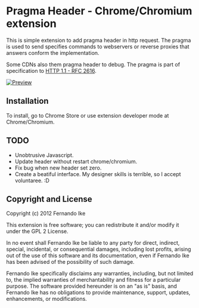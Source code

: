 Pragma Header - Chrome/Chromium extension
=========================================

   This is simple extension to add pragma header in http request.  The pragma is used to send specifies commands to webservers or reverse proxies that answers conform the implementation.

   Some CDNs also them pragma header to debug. The pragma is part of specification to [HTTP 1.1 - RFC 2616](http://www.w3.org/Protocols/rfc2616/rfc2616-sec14.html).


[![Preview][preview]][pragma]

[preview]: https://github.com/fike/Pragma_header/raw/master/images/screenshot.png
[pragma]: https://github.com/fike/Pragma_header


Installation
------------

   To install, go to Chrome Store or use extension developer mode at Chrome/Chromium.

TODO
----

* Unobtrusive Javascript.
* Update header without restart chrome/chromium.
* Fix bug when new header set zero.
* Create a beatiful interface. My designer skills is terrible, so I accept voluntaree. :D


Copyright and License
---------------------

   Copyright (c) 2012 Fernando Ike

   This extension is free software; you can redistribute it and/or modify 
it under the GPL 2 License.

   In no event shall Fernando Ike be liable to any party for direct,
indirect, special, incidental, or consequential damages, including lost
profits, arising out of the use of this software and its documentation, even
if Fernando Ike has been advised of the possibility of such damage.

   Fernando Ike specifically disclaims any warranties, including, but not
limited to, the implied warranties of merchantability and fitness for a
particular purpose. The software provided hereunder is on an "as is" basis,
and Fernando Ike has no obligations to provide maintenance, support,
updates, enhancements, or modifications.
